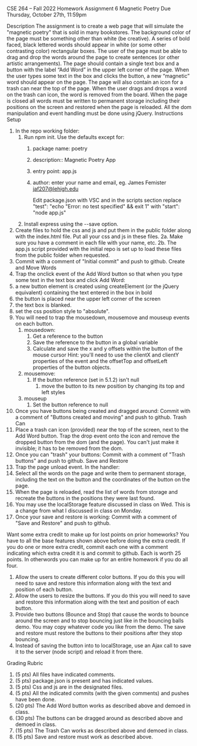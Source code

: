 CSE 264 – Fall 2022
Homework Assignment 6
Magnetic Poetry
Due Thursday, October 27th, 11:59pm

Description
The assignment is to create a web page that will simulate the "magnetic poetry" that is sold in many bookstores. The background color of the page must be something other than white (be creative). A series of bold faced, black lettered words should appear in white (or some other contrasting color) rectangular boxes. The user of the page must be able to drag and drop the words around the page to create sentences (or other artistic arrangements). The page should contain a single text box and a button with the label “Add Word” in the upper left corner of the page. When the user types some text in the box and clicks the button, a new “magnetic” word should appear on the page. The page will also contain an icon for a trash can near the top of the page. When the user drags and drops a word on the trash can icon, the word is removed from the board. When the page is closed all words must be written to permanent storage including their positions on the screen and restored when the page is reloaded. All the dom manipulation and event handling must be done using jQuery.
Instructions
Setup

1. In the repo working folder:
   1. Run npm init. Use the defaults except for:
      1. package name: poetry
      2. description:: Magnetic Poetry App
      3. entry point: app.js
      4. author: enter your name and email, eg. James Femister <jaf207@lehigh.edu>

         Edit package.json with VSC and in the scripts section replace
         "test": "echo \"Error: no test specified\" && exit 1"
         with
         "start": "node app.js"
   2. Install express using the --save option.
2. Create files to hold the css and js and put them in the public folder along with the index.html file. Put all your css and js in these files.
   2a. Make sure you have a comment in each file with your name, etc.
   2b. The app.js script provided with the initial repo is set up to load these files from the public folder when requested.
3. Commit with a comment of "Initial commit" and push to github.
   Create and Move Words
4. Trap the onclick event of the Add Word button so that when you type some text in the text box and click Add Word:
5. a new button element is created using createElement (or the jQuery equivalent) containing the text entered in the box in bold
6. the button is placed near the upper left corner of the screen
7. the text box is blanked.
8. set the css position style to "absolute".
9. You will need to trap the mousedown, mousemove and mouseup events on each button.
   1. mousedown:
      1. Get a reference to the button
      2. Save the reference to the button in a global variable
      3. Calculate and save the x and y offsets within the button of the mouse cursor
         Hint: you'll need to use the clientX and clientY properties of the event and the offsetTop and offsetLeft properties of the button objects.
   2. mousemove:
      1. If the button reference (set in 5.1.2) isn't null
         1. move the button to its new position by changing its top and left styles
   3. mouseup
      1. Set the button reference to null
10. Once you have buttons being created and dragged around: Commit with a comment of "Buttons created and moving" and push to github.
    Trash Can
11. Place a trash can icon (provided) near the top of the screen, next to the Add Word button. Trap the drop event onto the icon and remove the dropped button from the dom (and the page). You can't just make it invisible; it has to be removed from the dom.
12. Once you can "trash" your buttons: Commit with a comment of "Trash buttons" and push to github.
    Save and Restore
13. Trap the page unload event. In the handler:
14. Select all the words on the page and write them to permanent storage, including the text on the button and the coordinates of the button on the page.
15. When the page is reloaded, read the list of words from storage and recreate the buttons in the positions they were last found.
16. You may use the localStorage feature discussed in class on Wed. This is a change from what I discussed in class on Monday.
17. Once your save and restore is working: Commit with a comment of "Save and Restore" and push to github.

Want some extra credit to make up for lost points on prior homeworks? You have to all the base features shown above before doing the extra credit. If you do one or more extra credit, commit each one with a comment indicating which extra credit it is and commit to github. Each is worth 25 points. In otherwords you can make up for an entire homework if you do all four.

1. Allow the users to create different color buttons. If you do this you will need to save and restore this information along with the text and position of each button.
2. Allow the users to resize the buttons. If you do this you will need to save and restore this information along with the text and position of each button.
3. Provide two buttons (Bounce and Stop) that cause the words to bounce around the screen and to stop bouncing just like in the bouncing balls demo. You may copy whatever code you like from the demo. The save and restore must restore the buttons to their positions after they stop bouncing.
4. Instead of saving the button into to localStorage, use an Ajax call to save it to the server (node script) and reload it from there.

Grading Rubric

1. (5 pts) All files have indicated comments.
2. (5 pts) package.json is present and has indicated values.
3. (5 pts) Css and js are in the designated files.
4. (5 pts) All the indicated commits (with the given comments) and pushes have been done.
5. (20 pts) The Add Word button works as described above and demoed in class.
6. (30 pts) The buttons can be dragged around as described above and demoed in class.
7. (15 pts) The Trash Can works as described above and demoed in class.
8. (15 pts) Save and restore must work as described above.

